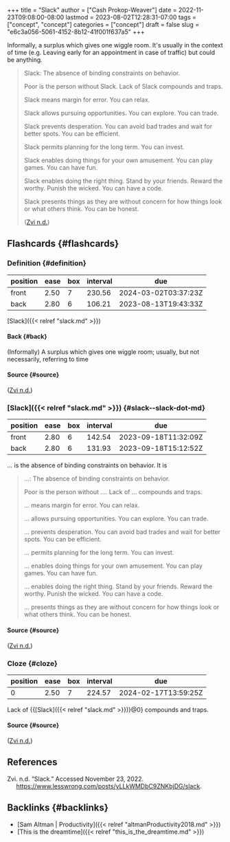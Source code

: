 +++
title = "Slack"
author = ["Cash Prokop-Weaver"]
date = 2022-11-23T09:08:00-08:00
lastmod = 2023-08-02T12:28:31-07:00
tags = ["concept", "concept"]
categories = ["concept"]
draft = false
slug = "e6c3a056-5061-4152-8b12-41f001f637a5"
+++

Informally, a surplus which gives one wiggle room. It's usually in the context of time (e.g. Leaving early for an appointment in case of traffic) but could be anything.

> Slack: The absence of binding constraints on behavior.
>
> Poor is the person without Slack. Lack of Slack compounds and traps.
>
> Slack means margin for error. You can relax.
>
> Slack allows pursuing opportunities. You can explore. You can trade.
>
> Slack prevents desperation. You can avoid bad trades and wait for better spots. You can be efficient.
>
> Slack permits planning for the long term. You can invest.
>
> Slack enables doing things for your own amusement. You can play games. You can have fun.
>
> Slack enables doing the right thing. Stand by your friends. Reward the worthy. Punish the wicked. You can have a code.
>
> Slack presents things as they are without concern for how things look or what others think. You can be honest.
>
> (<a href="#citeproc_bib_item_1">Zvi n.d.</a>)


## Flashcards {#flashcards}


### Definition {#definition}

| position | ease | box | interval | due                  |
|----------|------|-----|----------|----------------------|
| front    | 2.50 | 7   | 230.56   | 2024-03-02T03:37:23Z |
| back     | 2.80 | 6   | 106.21   | 2023-08-13T19:43:33Z |

[Slack]({{< relref "slack.md" >}})


#### Back {#back}

(Informally) A surplus which gives one wiggle room; usually, but not necessarily, referring to time


#### Source {#source}

(<a href="#citeproc_bib_item_1">Zvi n.d.</a>)


### [Slack]({{< relref "slack.md" >}}) {#slack--slack-dot-md}

| position | ease | box | interval | due                  |
|----------|------|-----|----------|----------------------|
| front    | 2.80 | 6   | 142.54   | 2023-09-18T11:32:09Z |
| back     | 2.80 | 6   | 131.93   | 2023-09-18T15:12:52Z |

... is the absence of binding constraints on behavior. It is

> ...: The absence of binding constraints on behavior.
>
> Poor is the person without .... Lack of ... compounds and traps.
>
> ... means margin for error. You can relax.
>
> ... allows pursuing opportunities. You can explore. You can trade.
>
> ... prevents desperation. You can avoid bad trades and wait for better spots. You can be efficient.
>
> ... permits planning for the long term. You can invest.
>
> ... enables doing things for your own amusement. You can play games. You can have fun.
>
> ... enables doing the right thing. Stand by your friends. Reward the worthy. Punish the wicked. You can have a code.
>
> ... presents things as they are without concern for how things look or what others think. You can be honest.


#### Source {#source}

(<a href="#citeproc_bib_item_1">Zvi n.d.</a>)


### Cloze {#cloze}

| position | ease | box | interval | due                  |
|----------|------|-----|----------|----------------------|
| 0        | 2.50 | 7   | 224.57   | 2024-02-17T13:59:25Z |

Lack of {{[Slack]({{< relref "slack.md" >}})}@0} compounds and traps.


#### Source {#source}

(<a href="#citeproc_bib_item_1">Zvi n.d.</a>)

## References

<style>.csl-entry{text-indent: -1.5em; margin-left: 1.5em;}</style><div class="csl-bib-body">
  <div class="csl-entry"><a id="citeproc_bib_item_1"></a>Zvi. n.d. “Slack.” Accessed November 23, 2022. <a href="https://www.lesswrong.com/posts/yLLkWMDbC9ZNKbjDG/slack">https://www.lesswrong.com/posts/yLLkWMDbC9ZNKbjDG/slack</a>.</div>
</div>


## Backlinks {#backlinks}

-   [Sam Altman | Productivity]({{< relref "altmanProductivity2018.md" >}})
-   [This is the dreamtime]({{< relref "this_is_the_dreamtime.md" >}})
